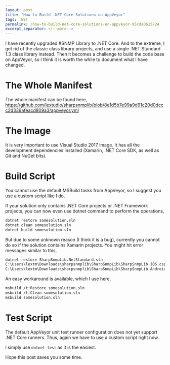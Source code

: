 ```yaml
---
layout: post
title: "How to Build .NET Core Solutions on AppVeyor"
tags: .NET
permalink: /how-to-build-net-core-solutions-on-appveyor-95cda0b15724
excerpt_separator: <!--more-->
---
```


I have recently upgraded #SNMP Library to .NET Core. And to the extreme, I get rid of the classic class library projects, and use a single .NET Standard 1.3 class library instead. Then it becomes a challenge to build the code base on AppVeyor, so I think it is worth the while to document what I have changed.
<!--more-->

# The Whole Manifest
The whole manifest can be found here,
https://github.com/lextudio/sharpsnmplib/blob/8e1d5b7e99a9d91c20d0dccc2d339afeacd809a3/appveyor.yml

# The Image
It is very important to use Visual Studio 2017 image. It has all the development dependencies installed (Xamarin, .NET Core SDK, as well as Git and NuGet bits).

# Build Script
You cannot use the default MSBuild tasks from AppVeyor, so I suggest you use a custom script like I do.

If your solution only contains .NET Core projects or .NET Framework projects, you can now even use dotnet command to perform the operations,
``` bash
dotnet restore somesolution.sln
dotnet clean somesolution.sln
dotnet build somesolution.sln
```

But due to some unknown reason (I think it is a bug), currently you cannot do so if the solution contains Xamarin projects. You might hit error messages similar to this,

``` bash
dotnet restore SharpSnmpLib.NetStandard.sln
C:\Users\lextm\Downloads\sharpsnmplib\SharpSnmpLib\SharpSnmpLib.iOS.csproj(55,3): error MSB4019: The imported project "C:\Program Files\dotnet\sdk\1.0.3\Xamarin\iOS\Xamarin.iOS.CSharp.targets" was not found. Confirm that the path in the <Import> declaration is correct, and that the file exists on disk.
C:\Users\lextm\Downloads\sharpsnmplib\SharpSnmpLib\SharpSnmpLib.Android.csproj(61,3): error MSB4019: The imported project "C:\Program Files\dotnet\sdk\1.0.3\Xamarin\Android\Xamarin.Android.CSharp.targets" was not found. Confirm that the path in the <Import> declaration is correct, and that the file exists on disk.
```

An easy workaround is available, which I use here,
``` bash
msbuild /t:Restore somesolution.sln
msbuild /t:Clean somesolution.sln
msbuild somesolution.sln
```

# Test Script
The default AppVeyor unit test runner configuration does not yet support .NET Core runners. Thus, again we have to use a custom script right now.

I simply use `dotnet test` as it is the easiest.

Hope this post saves you some time.
